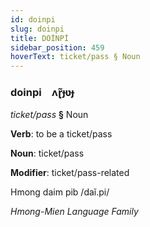 ```yaml
---
id: doinpi
slug: doinpi
title: DOİNPİ
sidebar_position: 459
hoverText: ticket/pass § Noun
---
```


### doinpi&emsp;<span kind="abugida">ʌɽ̃ɟʋɟ</span>

*ticket/pass* **§** Noun

**Verb**: to be a ticket/pass

**Noun**: ticket/pass

**Modifier**: ticket/pass-related

Hmong daim pib /daĩ.pi/

*Hmong-Mien Language Family*